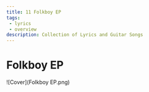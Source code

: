 ```yaml
---
title: 11 Folkboy EP
tags: 
 - lyrics
 - overview
description: Collection of Lyrics and Guitar Songs
---
```


# Folkboy EP

![Cover](Folkboy EP.png)
